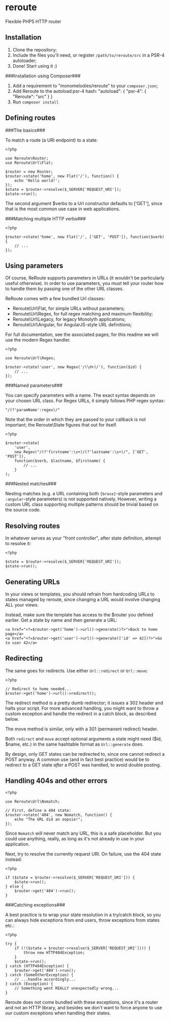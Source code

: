 # reroute
Flexible PHP5 HTTP router

Installation
------------

1. Clone the repository;
2. Include the files you'll need, or register `/path/to/reroute/src` in a
   PSR-4 autoloader;
3. Done! Start using it :)

###Installation using Composer###

1. Add a requirement to "monomelodies/reroute" to your `composer.json`;
2. Add Reroute to the autoload:psr-4 hash:
    "autoload": {
        "psr-4": {
            "Reroute": "src"
        }
    }
3. Run `composer install`

Defining routes
---------------

###The basics###

To match a route (a URI endpoint) to a state:

    <?php

    use Reroute\Router;
    use Reroute\Url\Flat;

    $router = new Router;
    $router->state('home', new Flat('/'), function() {
        echo 'Hello world!';
    });
    $state = $router->resolve($_SERVER['REQUEST_URI']);
    $state->run();

The second argument $verbs to a Url constructor defaults to ['GET'], since
that is the most common use case in web applications.

###Matching multiple HTTP verbs###

    <?php

    $router->state('home', new Flat('/', ['GET', 'POST']), function($verb) {
        // ...
    });

Using parameters
----------------

Of course, ReRoute supports parameters in URLs (it wouldn't be particularly
useful otherwise). In order to use parameters, you must tell your router how
to handle them by passing one of the other URL classes.

ReRoute comes with a few bundled Url classes:

- Reroute\Url\Flat, for simple URLs without parameters;
- Reroute\Url\Regex, for full regex matching and maximum flexibility;
- Reroute\Url\Legacy, for legacy Monolyth applications;
- Reroute\Url\Angular, for AngularJS-style URL definitions;

For full documentation, see the associated pages; for this readme we will
use the modern Regex handler.

    <?php

    use Reroute\Url\Regex;

    $router->state('user', new Regex('/(\d+)/'), function($id) {
        // ...
    });

###Named parameters###

You can specify parameters with a name. The exact syntax depends on your chosen
URL class. For Regex URLs, it simply follows PHP regex syntax:

    "/(?'paramName':regex)/"

Note that the order in which they are passed to your callback is not important;
the Reroute\State figures that out for itself.

    <?php

    $router->state(
        'user',
        new Regex("/(?'firstname':\s+)/(?'lastname':\s+)/", ['GET', 'POST']),
        function($verb, $lastname, $firstname) {
            // ...
        }
    );

###Nested matches###

Nesting matches (e.g. a URL containing both `{brace}`-style parameters and
`:angular`-style parameters) is not supported natively. However, writing a
custom URL class supporting multiple patterns should be trivial based on the
source code.

Resolving routes
----------------

In whatever serves as your "front controller", after state definition, attempt
to resolve it:

    <?php

    $state = $router->resolve($_SERVER['REQUEST_URI']);
    $state->run();

Generating URLs
---------------

In your views or templates, you should refrain from hardcoding URLs to states
managed by reroute, since changing a URL would involve changing ALL your views.

Instead, make sure the template has access to the $router you defined earlier.
Get a state by name and then generate a URL:

    <a href="<?=$router->get('home')->url()->generate()?>">Back to home page</a>
    <a href="<?=$router->get('user')->url()->generate(['id' => 42])?>">Go to user 42</a>

Redirecting
-----------

The same goes for redirects. Use either `Url::redirect` or `Url::move`:

    <?php

    // Redirect to home needed...
    $router->get('home')->url()->redirect();

The redirect method is a pretty dumb redirector; it issues a 302 header and halts
your script. For more advanced handling, you might want to throw a custom
exception and handle the redirect in a catch block, as described below.

The move method is similar, only with a 301 (permanent redirect) header.

Both `redirect` and `move` accept optional arguments a state might need ($id,
$name, etc.) in the same hashtable format as `Url::generate` does.

By design, only GET states can be redirected to, since one cannot redirect a
POST anyway. A common use (and in fact best practice) would be to redirect to
a GET state _after_ a POST was handled, to avoid double posting.

Handling 404s and other errors
------------------------------

    <?php

    use Reroute\Url\Nomatch;

    // First, define a 404 state:
    $router->state('404', new Nomatch, function() {
        echo "The URL did an oopsie!";
    });

Since `Nomatch` will never match any URL, this is a safe placeholder. But you
could use anything, really, as long as it's not already in use in your
application.

Next, try to resolve the currently request URI. On failure, use the 404 state
instead:

    <?php

    if ($state = $router->resolve($_SERVER['REQUEST_URI'])) {
        $state->run();
    } else {
        $router->get('404')->run();
    }

###Catching exceptions###

A best practice is to wrap your state resolution in a try/catch block, so you
can always hide exceptions from end users, throw exceptions from states etc.:

    <?php
    
    try {
        if (!($state = $router->resolve($_SERVER['REQUEST_URI']))) {
            throw new HTTP404Exception;
        }
        $state->run();
    } catch (HTTP404Exception) {
        $router->get('404')->run();
    } catch (SomeOtherException) {
        // ...handle accordingly...
    } catch (Exception) {
        // Something went REALLY unexpectedly wrong...
    }

Reroute does not come bundled with these exceptions, since it's a router and
not an HTTP library, and besides we don't want to force anyone to use _our_
custom exceptions when handling their states.
